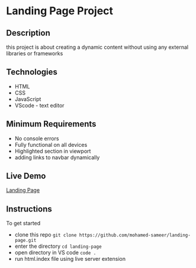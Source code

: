 # Landing Page Project


## Description
this project is about creating a dynamic content without using any external libraries or frameworks

## Technologies 

- HTML
- CSS 
- JavaScript
- VScode - text editor 

## Minimum Requirements

- No console errors
- Fully functional on all devices
- Highlighted section in viewport
- adding links to navbar dynamically

## Live Demo
[Landing Page](https://mohamed-sameer.github.io/landing-page/)

## Instructions

To get started 

- clone this repo `git clone https://github.com/mohamed-sameer/landing-page.git`
- enter the directory `cd landing-page`
- open directory in VS code `code .`
- run html.index file using live server extension